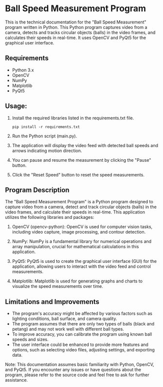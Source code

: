 # Ball Speed Measurement Program

This is the technical documentation for the "Ball Speed Measurement" program written in Python. This Python program captures video from a camera, detects and tracks circular objects (balls) in the video frames, and calculates their speeds in real-time. It uses OpenCV and PyQt5 for the graphical user interface.
## Requirements
- Python 3.x
- OpenCV
- NumPy
- Matplotlib
- PyQt5

## Usage:
1. Install the required libraries listed in the requirements.txt file.
 
   ```pip install -r requirements.txt```
3. Run the Python script (main.py).
4. The application will display the video feed with detected ball speeds and arrows indicating motion direction.
5. You can pause and resume the measurement by clicking the "Pause" button.
6. Click the "Reset Speed" button to reset the speed measurements.

## Program Description

The "Ball Speed Measurement Program" is a Python program designed to capture video from a camera, detect and track circular objects (balls) in the video frames, and calculate their speeds in real-time. This application utilizes the following libraries and packages:

1. OpenCV (opencv-python): OpenCV is used for computer vision tasks, including video capture, image processing, and contour detection.

2. NumPy: NumPy is a fundamental library for numerical operations and array manipulation, crucial for mathematical calculations in this application.

3. PyQt5: PyQt5 is used to create the graphical user interface (GUI) for the application, allowing users to interact with the video feed and control measurements.

4. Matplotlib: Matplotlib is used for generating graphs and charts to visualize the speed measurements over time.


## Limitations and Improvements
- The program's accuracy might be affected by various factors such as lighting conditions, ball surface, and camera quality.
- The program assumes that there are only two types of balls (black and petang) and may not work well with different ball types.
- To improve accuracy, you can calibrate the program using known ball speeds and sizes.
- The user interface could be enhanced to provide more features and options, such as selecting video files, adjusting settings, and exporting data.

Note: This documentation assumes basic familiarity with Python, OpenCV, and PyQt5. If you encounter any issues or have questions about the program, please refer to the source code and feel free to ask for further assistance.
